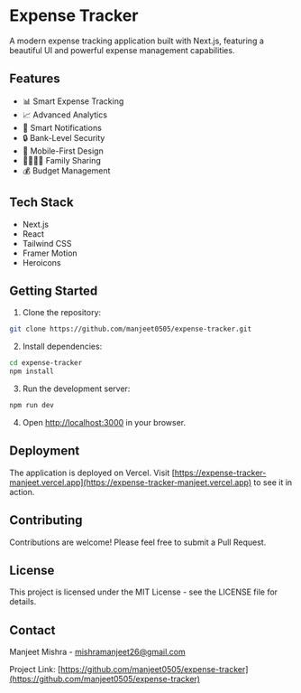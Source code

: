 # Expense Tracker

A modern expense tracking application built with Next.js, featuring a beautiful UI and powerful expense management capabilities.

## Features

- 📊 Smart Expense Tracking
- 📈 Advanced Analytics
- 🔔 Smart Notifications
- 🔒 Bank-Level Security
- 📱 Mobile-First Design
- 👨‍👩‍👧‍👦 Family Sharing
- 💰 Budget Management

## Tech Stack

- Next.js
- React
- Tailwind CSS
- Framer Motion
- Heroicons

## Getting Started

1. Clone the repository:
```bash
git clone https://github.com/manjeet0505/expense-tracker.git
```

2. Install dependencies:
```bash
cd expense-tracker
npm install
```

3. Run the development server:
```bash
npm run dev
```

4. Open [http://localhost:3000](http://localhost:3000) in your browser.

## Deployment

The application is deployed on Vercel. Visit [https://expense-tracker-manjeet.vercel.app](https://expense-tracker-manjeet.vercel.app) to see it in action.

## Contributing

Contributions are welcome! Please feel free to submit a Pull Request.

## License

This project is licensed under the MIT License - see the LICENSE file for details.

## Contact

Manjeet Mishra - [mishramanjeet26@gmail.com](mailto:mishramanjeet26@gmail.com)

Project Link: [https://github.com/manjeet0505/expense-tracker](https://github.com/manjeet0505/expense-tracker)

